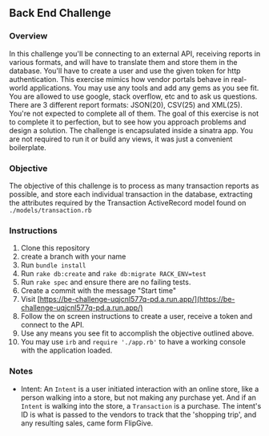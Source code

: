 ## Back End Challenge

### Overview

  In this challenge you'll be connecting to an external API, receiving reports in various formats, and will have to translate them and store them in the database. You'll have to create a user and use the given token for http authentication. This exercise mimics how vendor portals behave in real-world applications. You may use any tools and add any gems as you see fit. You are allowed to use google, stack overflow, etc and to ask us questions. There are 3 different report formats: JSON(20), CSV(25) and XML(25). You're not expected to complete all of them. The goal of this exercise is not to complete it to perfection, but to see how you approach problems and design a solution. The challenge is encapsulated inside a sinatra app. You are not required to run it or build any views, it was just a convenient boilerplate.


### Objective
  The objective of this challenge is to process as many transaction reports as possible, and store each individual transaction in the database, extracting the attributes required by the Transaction ActiveRecord model found on `./models/transaction.rb`

### Instructions

1. Clone this repository
2. create a branch with your name
3. Run `bundle install`
4. Run `rake db:create` and `rake db:migrate RACK_ENV=test`
5. Run `rake spec` and ensure there are no failing tests.
6. Create a commit with the message "Start time"
7. Visit [https://be-challenge-uqjcnl577q-pd.a.run.app/](https://be-challenge-uqjcnl577q-pd.a.run.app/)
8. Follow the on screen instructions to create a user, receive a token and connect to the API.
9. Use any means you see fit to accomplish the objective outlined above.
10. You may use `irb` and `require './app.rb'` to have a working console with the application loaded.


### Notes
- Intent: An `Intent` is a user initiated interaction with an online store, like a person walking into a store, but not making any purchase yet. And if an `Intent` is walking into the store, a `Transaction` is a purchase. The intent's ID is what is passed to the vendors to track that the 'shopping trip', and any resulting sales, came form FlipGive.
